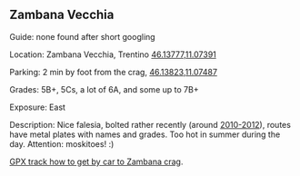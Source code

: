 ## Zambana Vecchia

Guide: none found after short googling

Location: Zambana Vecchia, Trentino [46.13777,11.07391](http://www.openstreetmap.org/?mlat=46.137765&mlon=11.073911#map=18/46.13777/11.07391)

Parking: 2 min by foot from the crag, [46.13823,11.07487](http://www.openstreetmap.org/?mlat=46.13823&mlon=11.07487#map=18/46.13823/11.07487)

Grades: 5B+, 5Cs, a lot of 6A, and some up to 7B+

Exposure: East

Description: Nice falesia, bolted rather recently (around [2010-2012](http://www.forum.planetmountain.com/phpBB2/viewtopic.php?t=47361)), routes have metal plates with names and grades. Too hot in summer during the day. Attention: moskitoes! :)

[GPX track how to get by car to Zambana crag](https://raw.githubusercontent.com/cragtracks/cragtracks/master/Zambana%20Vecchia/Zambana_by_car_2017-08-31.gpx).
